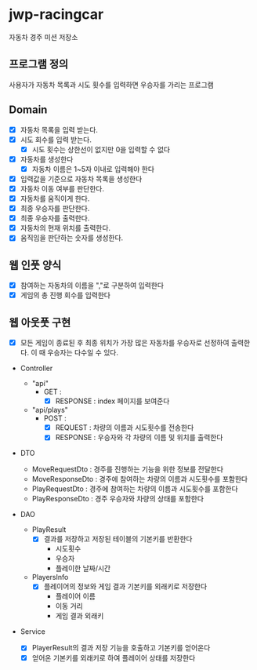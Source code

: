 # jwp-racingcar

자동차 경주 미션 저장소

## 프로그램 정의

사용자가 자동차 목록과 시도 횟수를 입력하면 우승자를 가리는 프로그램

## Domain
- [x] 자동차 목록을 입력 받는다.
- [x] 시도 회수를 입력 받는다.
  - [x] 시도 횟수는 상한선이 없지만 0을 입력할 수 없다
- [x] 자동차를 생성한다
  - [x] 자동차 이름은 1~5자 이내로 입력해야 한다
- [x] 입력값을 기준으로 자동차 목록을 생성한다
- [x] 자동차 이동 여부를 판단한다.
- [x] 자동차를 움직이게 한다.
- [x] 최종 우승자를 판단한다.
- [x] 최종 우승자를 출력한다.
- [x] 자동차의 현재 위치를 출력한다.
- [x] 움직임을 판단하는 숫자를 생성한다.

## 웹 인풋 양식
- [x] 참여하는 자동차의 이름을 ","로 구분하여 입력한다
- [x] 게임의 총 진행 회수를 입력한다

## 웹 아웃풋 구현
- [x] 모든 게임이 종료된 후 최종 위치가 가장 많은 자동차를 우승자로 선정하여 출력한다. 이 때 우승자는 다수일 수 있다.

- Controller
  - "api"
    - GET :
      - [x] RESPONSE : index 페이지를 보여준다
  - "api/plays"
    - POST : 
      - [x] REQUEST : 차량의 이름과 시도횟수를 전송한다
      - [x] RESPONSE : 우승자와 각 차량의 이름 및 위치를 출력한다

- DTO
  - MoveRequestDto : 경주를 진행하는 기능을 위한 정보를 전달한다
  - MoveResponseDto : 경주에 참여하는 차량의 이름과 시도횟수를 포함한다
  - PlayRequestDto : 경주에 참여하는 차량의 이름과 시도횟수를 포함한다
  - PlayResponseDto : 경주 우승자와 차량의 상태를 포함한다

- DAO
  - PlayResult
    - [x] 결과를 저장하고 저장된 테이블의 기본키를 반환한다
      - 시도횟수
      - 우승자
      - 플레이한 날짜/시간
  - PlayersInfo
    - [x] 플레이어의 정보와 게임 결과 기본키를 외래키로 저장한다
      - 플레이어 이름
      - 이동 거리
      - 게임 결과 외래키

- Service
  - [x] PlayerResult의 결과 저장 기능을 호출하고 기본키를 얻어온다
  - [x] 얻어온 기본키를 외래키로 하여 플레이어 상태를 저장한다
